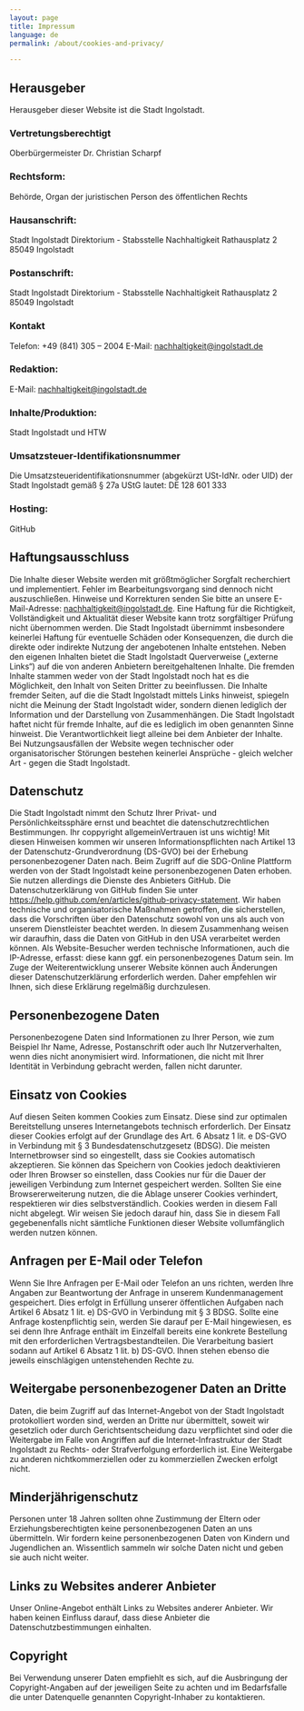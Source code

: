 ```yaml
---
layout: page
title: Impressum
language: de
permalink: /about/cookies-and-privacy/

---
```


## Herausgeber

Herausgeber dieser Website ist die Stadt Ingolstadt. 

### Vertretungsberechtigt

Oberbürgermeister Dr. Christian Scharpf

### Rechtsform: 											                       
Behörde, Organ der juristischen Person des öffentlichen Rechts

### Hausanschrift:
Stadt Ingolstadt
Direktorium - Stabsstelle Nachhaltigkeit
Rathausplatz 2
85049 Ingolstadt 

### Postanschrift:
Stadt Ingolstadt
Direktorium - Stabsstelle Nachhaltigkeit
Rathausplatz 2
85049 Ingolstadt

### Kontakt
Telefon: +49 (841) 305 – 2004
E-Mail: nachhaltigkeit@ingolstadt.de 

### Redaktion:
E-Mail: nachhaltigkeit@ingolstadt.de  

### Inhalte/Produktion:
Stadt Ingolstadt und HTW 

### Umsatzsteuer-Identifikationsnummer            						     
Die Umsatzsteueridentifikationsnummer (abgekürzt USt-IdNr. oder UID) der Stadt Ingolstadt gemäß § 27a UStG lautet: DE 128 601 333 	

### Hosting:
GitHub 

## Haftungsausschluss
Die Inhalte dieser Website werden mit größtmöglicher Sorgfalt recherchiert und implementiert. Fehler im Bearbeitungsvorgang sind dennoch nicht auszuschließen. Hinweise und Korrekturen senden Sie bitte an unsere E-Mail-Adresse: nachhaltigkeit@ingolstadt.de.
Eine Haftung für die Richtigkeit, Vollständigkeit und Aktualität dieser Website kann trotz sorgfältiger Prüfung nicht übernommen werden. Die Stadt Ingolstadt übernimmt insbesondere keinerlei Haftung für eventuelle Schäden oder Konsequenzen, die durch die direkte oder indirekte Nutzung der angebotenen Inhalte entstehen.
Neben den eigenen Inhalten bietet die Stadt Ingolstadt Querverweise („externe Links“) auf die von anderen Anbietern bereitgehaltenen Inhalte. Die fremden Inhalte stammen weder von der Stadt Ingolstadt noch hat es die Möglichkeit, den Inhalt von Seiten Dritter zu beeinflussen. Die Inhalte fremder Seiten, auf die die Stadt Ingolstadt mittels Links hinweist, spiegeln nicht die Meinung der Stadt Ingolstadt wider, sondern dienen lediglich der Information und der Darstellung von Zusammenhängen. Die Stadt Ingolstadt haftet nicht für fremde Inhalte, auf die es lediglich im oben genannten Sinne hinweist. Die Verantwortlichkeit liegt alleine bei dem Anbieter der Inhalte. Bei Nutzungsausfällen der Website wegen technischer oder organisatorischer Störungen bestehen keinerlei Ansprüche - gleich welcher Art - gegen die Stadt Ingolstadt.

## Datenschutz
Die Stadt Ingolstadt nimmt den Schutz Ihrer Privat- und Persönlichkeitssphäre ernst und beachtet die datenschutzrechtlichen Bestimmungen. Ihr coppyright allgemeinVertrauen ist uns wichtig!
Mit diesen Hinweisen kommen wir unseren Informationspflichten nach Artikel 13 der Datenschutz-Grundverordnung (DS-GVO) bei der Erhebung personenbezogener Daten nach. Beim Zugriff auf die SDG-Online Plattform werden von der Stadt Ingolstadt keine personenbezogenen Daten erhoben.
Sie nutzen allerdings die Dienste des Anbieters GitHub. Die Datenschutzerklärung von GitHub finden Sie unter https://help.github.com/en/articles/github-privacy-statement.
Wir haben technische und organisatorische Maßnahmen getroffen, die sicherstellen, dass die Vorschriften über den Datenschutz sowohl von uns als auch von unserem Dienstleister beachtet werden. In diesem Zusammenhang weisen wir daraufhin, dass die Daten von GitHub in den USA verarbeitet werden können.
Als Website-Besucher werden technische Informationen, auch die IP-Adresse, erfasst: diese kann ggf. ein personenbezogenes Datum sein.
Im Zuge der Weiterentwicklung unserer Website können auch Änderungen dieser Datenschutzerklärung erforderlich werden. Daher empfehlen wir Ihnen, sich diese Erklärung regelmäßig durchzulesen.

## Personenbezogene Daten
Personenbezogene Daten sind Informationen zu Ihrer Person, wie zum Beispiel Ihr Name, Adresse, Postanschrift oder auch Ihr Nutzerverhalten, wenn dies nicht anonymisiert wird. Informationen, die nicht mit Ihrer Identität in Verbindung gebracht werden, fallen nicht darunter.

## Einsatz von Cookies
Auf diesen Seiten kommen Cookies zum Einsatz. Diese sind zur optimalen Bereitstellung unseres Internetangebots technisch erforderlich. Der Einsatz dieser Cookies erfolgt auf der Grundlage des Art. 6 Absatz 1 lit. e DS-GVO in Verbindung mit § 3 Bundesdatenschutzgesetz (BDSG).
Die meisten Internetbrowser sind so eingestellt, dass sie Cookies automatisch akzeptieren. Sie können das Speichern von Cookies jedoch deaktivieren oder Ihren Browser so einstellen, dass Cookies nur für die Dauer der jeweiligen Verbindung zum Internet gespeichert werden. Sollten Sie eine Browsererweiterung nutzen, die die Ablage unserer Cookies verhindert, respektieren wir dies selbstverständlich. Cookies werden in diesem Fall nicht abgelegt. Wir weisen Sie jedoch darauf hin, dass Sie in diesem Fall gegebenenfalls nicht sämtliche Funktionen dieser Website vollumfänglich werden nutzen können.

## Anfragen per E-Mail oder Telefon
Wenn Sie Ihre Anfragen per E-Mail oder Telefon an uns richten, werden Ihre Angaben zur Beantwortung der Anfrage in unserem Kundenmanagement gespeichert. Dies erfolgt in Erfüllung unserer öffentlichen Aufgaben nach Artikel 6 Absatz 1 lit. e) DS-GVO in Verbindung mit § 3 BDSG. Sollte eine Anfrage kostenpflichtig sein, werden Sie darauf per E-Mail hingewiesen, es sei denn Ihre Anfrage enthält im Einzelfall bereits eine konkrete Bestellung mit den erforderlichen Vertragsbestandteilen. Die Verarbeitung basiert sodann auf Artikel 6 Absatz 1 lit. b) DS-GVO. Ihnen stehen ebenso die jeweils einschlägigen untenstehenden Rechte zu.

## Weitergabe personenbezogener Daten an Dritte
Daten, die beim Zugriff auf das Internet-Angebot von der Stadt Ingolstadt protokolliert worden sind, werden an Dritte nur übermittelt, soweit wir gesetzlich oder durch Gerichtsentscheidung dazu verpflichtet sind oder die Weitergabe im Falle von Angriffen auf die Internet-Infrastruktur der Stadt Ingolstadt zu Rechts- oder Strafverfolgung erforderlich ist. Eine Weitergabe zu anderen nichtkommerziellen oder zu kommerziellen Zwecken erfolgt nicht.

## Minderjährigenschutz
Personen unter 18 Jahren sollten ohne Zustimmung der Eltern oder Erziehungsberechtigten keine personenbezogenen Daten an uns übermitteln. Wir fordern keine personenbezogenen Daten von Kindern und Jugendlichen an. Wissentlich sammeln wir solche Daten nicht und geben sie auch nicht weiter.

## Links zu Websites anderer Anbieter
Unser Online-Angebot enthält Links zu Websites anderer Anbieter. Wir haben keinen Einfluss darauf, dass diese Anbieter die Datenschutzbestimmungen einhalten.

## Copyright
Bei Verwendung unserer Daten empfiehlt es sich, auf die Ausbringung der Copyright-Angaben auf der jeweiligen Seite zu achten und im Bedarfsfalle die unter Datenquelle genannten Copyright-Inhaber zu kontaktieren.
